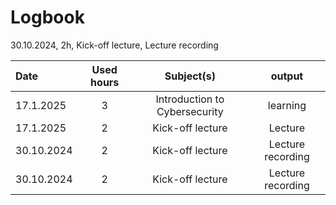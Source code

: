 # Logbook

30.10.2024, 2h, Kick-off lecture, Lecture recording

| Date       | Used hours            | Subject(s)         |  output        
| :---       |     :---:             |     :---:          |     :---:      
| 17.1.2025  | 3 | Introduction to Cybersecurity  | learning  |                
| 17.1.2025 | 2 | Kick-off lecture  | Lecture   |                
| 30.10.2024 | 2 | Kick-off lecture  | Lecture recording  |                
| 30.10.2024 | 2 | Kick-off lecture  | Lecture recording  |                
